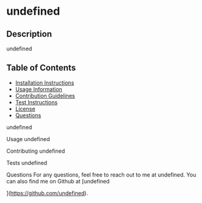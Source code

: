 # undefined
  
  
  
  ## Description
  undefined
  
  ## Table of Contents
  - [Installation Instructions](#Installation-Instructions)
  - [Usage Information](#Usage-Information)
  - [Contribution Guidelines](#Contribution-Guidelines)
  - [Test Instructions](#Test-Instructions)
  - [License](#License)
  - [Questions](#Questions)

  undefined
  
  Usage
  undefined
  
  Contributing
  undefined
  
  Tests
  undefined
  
  
  
  Questions
  For any questions, feel free to reach out to me at undefined. You can also find me on Github at [undefined
  
  
  
  
](https://github.com/undefined).
